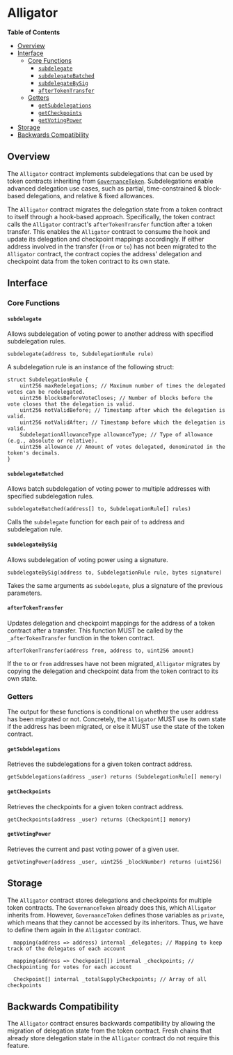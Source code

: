 # Alligator

<!-- START doctoc generated TOC please keep comment here to allow auto update -->
<!-- DON'T EDIT THIS SECTION, INSTEAD RE-RUN doctoc TO UPDATE -->
**Table of Contents**

- [Overview](#overview)
- [Interface](#interface)
  - [Core Functions](#core-functions)
    - [`subdelegate`](#subdelegate)
    - [`subdelegateBatched`](#subdelegatebatched)
    - [`subdelegateBySig`](#subdelegatebysig)
    - [`afterTokenTransfer`](#aftertokentransfer)
  - [Getters](#getters)
    - [`getSubdelegations`](#getsubdelegations)
    - [`getCheckpoints`](#getcheckpoints)
    - [`getVotingPower`](#getvotingpower)
- [Storage](#storage)
- [Backwards Compatibility](#backwards-compatibility)

<!-- END doctoc generated TOC please keep comment here to allow auto update -->

## Overview

The `Alligator` contract implements subdelegations that can be used by token contracts inheriting from
[`GovernanceToken`](gov-token.md). Subdelegations enable advanced delegation use cases, such as partial, time-constrained
& block-based delegations, and relative & fixed allowances.

The `Alligator` contract migrates the delegation state from a token contract to itself through a hook-based approach.
Specifically, the token contract calls the `Alligator` contract's `afterTokenTransfer` function after a token
transfer. This enables the `Alligator` contract to consume the hook and update its delegation and checkpoint mappings
accordingly. If either address involved in the transfer (`from` or `to`) has not been migrated to the `Alligator` contract,
the contract copies the address' delegation and checkpoint data from the token contract to its own state.

## Interface

### Core Functions

#### `subdelegate`

Allows subdelegation of voting power to another address with specified subdelegation rules.

```solidity
subdelegate(address to, SubdelegationRule rule)
```

A subdelegation rule is an instance of the following struct:

```solidity
struct SubdelegationRule {
    uint256 maxRedelegations; // Maximum number of times the delegated votes can be redelegated.
    uint256 blocksBeforeVoteCloses; // Number of blocks before the vote closes that the delegation is valid.
    uint256 notValidBefore; // Timestamp after which the delegation is valid.
    uint256 notValidAfter; // Timestamp before which the delegation is valid.
    SubdelegationAllowanceType allowanceType; // Type of allowance (e.g., absolute or relative).
    uint256 allowance // Amount of votes delegated, denominated in the token's decimals.
}
```

#### `subdelegateBatched`

Allows batch subdelegation of voting power to multiple addresses with specified subdelegation rules.

```solidity
subdelegateBatched(address[] to, SubdelegationRule[] rules)
```

Calls the `subdelegate` function for each pair of `to` address and subdelegation rule.

#### `subdelegateBySig`

Allows subdelegation of voting power using a signature.

```solidity
subdelegateBySig(address to, SubdelegationRule rule, bytes signature)
```

Takes the same arguments as `subdelegate`, plus a signature of the previous parameters.

#### `afterTokenTransfer`

Updates delegation and checkpoint mappings for the address of a token contract after a transfer. This function
MUST be called by the `_afterTokenTransfer` function in the token contract.

```solidity
afterTokenTransfer(address from, address to, uint256 amount)
```

If the `to` or `from` addresses have not been migrated, `Alligator` migrates by copying the delegation and checkpoint
data from the token contract to its own state.

### Getters

The output for these functions is conditional on whether the user address has been migrated or not. Concretely, the
`Alligator` MUST use its own state if the address has been migrated, or else it MUST use the state of the token contract.

#### `getSubdelegations`

Retrieves the subdelegations for a given token contract address.

```solidity
getSubdelegations(address _user) returns (SubdelegationRule[] memory)
```

#### `getCheckpoints`

Retrieves the checkpoints for a given token contract address.

```solidity
getCheckpoints(address _user) returns (Checkpoint[] memory)
```

#### `getVotingPower`

Retrieves the current and past voting power of a given user.

```solidity
getVotingPower(address _user, uint256 _blockNumber) returns (uint256)
```

## Storage

The `Alligator` contract stores delegations and checkpoints for multiple token contracts. The `GovernanceToken` already
does this, which `Alligator` inherits from. However, `GovernanceToken` defines those variables as `private`, which means
that they cannot be accessed by its inheritors. Thus, we have to define them again in the `Alligator` contract.

```solidity
  mapping(address => address) internal _delegates; // Mapping to keep track of the delegates of each account

  mapping(address => Checkpoint[]) internal _checkpoints; // Checkpointing for votes for each account

  Checkpoint[] internal _totalSupplyCheckpoints; // Array of all checkpoints
```

## Backwards Compatibility

The `Alligator` contract ensures backwards compatibility by allowing the migration of delegation state from the
token contract. Fresh chains that already store delegation state in the `Alligator` contract do not require this
feature.
